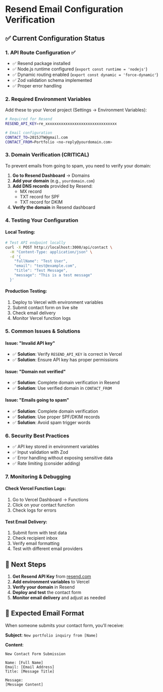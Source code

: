 # Resend Email Configuration Verification

## ✅ Current Configuration Status

### 1. **API Route Configuration** ✅

- ✅ Resend package installed
- ✅ Node.js runtime configured (`export const runtime = 'nodejs'`)
- ✅ Dynamic routing enabled (`export const dynamic = 'force-dynamic'`)
- ✅ Zod validation schema implemented
- ✅ Proper error handling

### 2. **Required Environment Variables**

Add these to your Vercel project (Settings → Environment Variables):

```bash
# Required for Resend
RESEND_API_KEY=re_xxxxxxxxxxxxxxxxxxxxxxxxxxxxxxxx

# Email configuration
CONTACT_TO=2015JTW@gmail.com
CONTACT_FROM=Portfolio <no-reply@yourdomain.com>
```

### 3. **Domain Verification (CRITICAL)**

To prevent emails from going to spam, you need to verify your domain:

1. **Go to Resend Dashboard** → Domains
2. **Add your domain** (e.g., `yourdomain.com`)
3. **Add DNS records** provided by Resend:
   - MX record
   - TXT record for SPF
   - TXT record for DKIM
4. **Verify the domain** in Resend dashboard

### 4. **Testing Your Configuration**

#### Local Testing:

```bash
# Test API endpoint locally
curl -X POST http://localhost:3000/api/contact \
  -H "Content-Type: application/json" \
  -d '{
    "fullName": "Test User",
    "email": "test@example.com",
    "title": "Test Message",
    "message": "This is a test message"
  }'
```

#### Production Testing:

1. Deploy to Vercel with environment variables
2. Submit contact form on live site
3. Check email delivery
4. Monitor Vercel function logs

### 5. **Common Issues & Solutions**

#### Issue: "Invalid API key"

- ✅ **Solution**: Verify `RESEND_API_KEY` is correct in Vercel
- ✅ **Solution**: Ensure API key has proper permissions

#### Issue: "Domain not verified"

- ✅ **Solution**: Complete domain verification in Resend
- ✅ **Solution**: Use verified domain in `CONTACT_FROM`

#### Issue: "Emails going to spam"

- ✅ **Solution**: Complete domain verification
- ✅ **Solution**: Use proper SPF/DKIM records
- ✅ **Solution**: Avoid spam trigger words

### 6. **Security Best Practices**

- ✅ API key stored in environment variables
- ✅ Input validation with Zod
- ✅ Error handling without exposing sensitive data
- ✅ Rate limiting (consider adding)

### 7. **Monitoring & Debugging**

#### Check Vercel Function Logs:

1. Go to Vercel Dashboard → Functions
2. Click on your contact function
3. Check logs for errors

#### Test Email Delivery:

1. Submit form with test data
2. Check recipient inbox
3. Verify email formatting
4. Test with different email providers

## 🚀 Next Steps

1. **Get Resend API Key** from [resend.com](https://resend.com)
2. **Add environment variables** to Vercel
3. **Verify your domain** in Resend
4. **Deploy and test** the contact form
5. **Monitor email delivery** and adjust as needed

## 📧 Expected Email Format

When someone submits your contact form, you'll receive:

**Subject**: `New portfolio inquiry from [Name]`

**Content**:

```
New Contact Form Submission

Name: [Full Name]
Email: [Email Address]
Title: [Message Title]

Message:
[Message Content]
```
